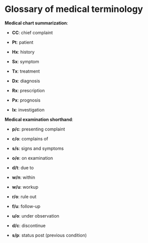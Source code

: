 # Glossary of medical terminology

**Medical chart summarization**:

* **CC**: chief complaint

* **Pt**: patient

* **Hx**: history

* **Sx**: symptom

* **Tx**: treatment

* **Dx**: diagnosis

* **Rx**: prescription

* **Px**: prognosis

* **Ix**: investigation

**Medical examination shorthand**:

* **p/c**: presenting complaint

* **c/o**: complains of

* **s/s**: signs and symptoms

* **o/e**: on examination

* **d/t**: due to

* **w/n**: within

* **w/u**: workup

* **r/o**: rule out

* **f/u**: follow-up

* **u/o**: under observation

* **d/c**: discontinue

* **s/p**: status post (previous condition)
